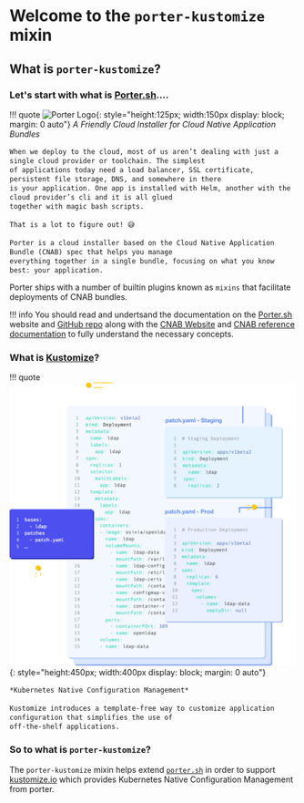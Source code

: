 # Welcome to the `porter-kustomize` mixin

## What is `porter-kustomize`? 

### Let's start with what is [Porter.sh](https://porter.sh/)....

!!! quote
    ![Porter Logo](https://porter.sh/images/porter-logo.png){: style="height:125px; width:150px display: block; margin: 0 auto"}
    *A Friendly Cloud Installer for Cloud Native Application Bundles*
    
    When we deploy to the cloud, most of us aren’t dealing with just a single cloud provider or toolchain. The simplest
    of applications today need a load balancer, SSL certificate, persistent file storage, DNS, and somewhere in there
    is your application. One app is installed with Helm, another with the cloud provider’s cli and it is all glued
    together with magic bash scripts.
    
    That is a lot to figure out! 😅  
    
    Porter is a cloud installer based on the Cloud Native Application Bundle (CNAB) spec that helps you manage
    everything together in a single bundle, focusing on what you know best: your application.
    

Porter ships with a number of builtin plugins known as `mixins` that facilitate
deployments of CNAB bundles.

!!! info
    You should read and undertsand the documentation on the [Porter.sh](https://porter.sh/) website and
    [GitHub repo](https://github.com/deislabs/porter) along with the [CNAB Website](https://cnab.io/)
    and [CNAB reference documentation](https://github.com/deislabs/cnab-spec) to fully understand the necessary
    concepts.

### What is [Kustomize](https://kustomize.io/)?

!!! quote
    ![Kustomize](./images/3rdParty/kustomize.png){: style="height:450px; width:400px display: block; margin: 0 auto"}
    
    *Kubernetes Native Configuration Management*
    
    Kustomize introduces a template-free way to customize application configuration that simplifies the use of
    off-the-shelf applications.

### So to what is `porter-kustomize`?

The `porter-kustomize` mixin helps extend [`porter.sh`]((https://porter.sh/)) in order to support 
[kustomize.io](https://kustomize.io/) which provides Kubernetes Native Configuration Management from porter.
